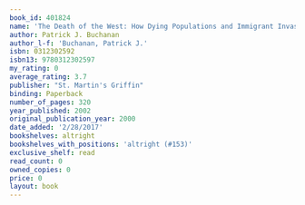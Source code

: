 ```yaml
---
book_id: 401824
name: 'The Death of the West: How Dying Populations and Immigrant Invasions Imperil Our Country and Civilization'
author: Patrick J. Buchanan
author_l-f: 'Buchanan, Patrick J.'
isbn: 0312302592
isbn13: 9780312302597
my_rating: 0
average_rating: 3.7
publisher: "St. Martin's Griffin"
binding: Paperback
number_of_pages: 320
year_published: 2002
original_publication_year: 2000
date_added: '2/28/2017'
bookshelves: altright
bookshelves_with_positions: 'altright (#153)'
exclusive_shelf: read
read_count: 0
owned_copies: 0
price: 0
layout: book
---
```

